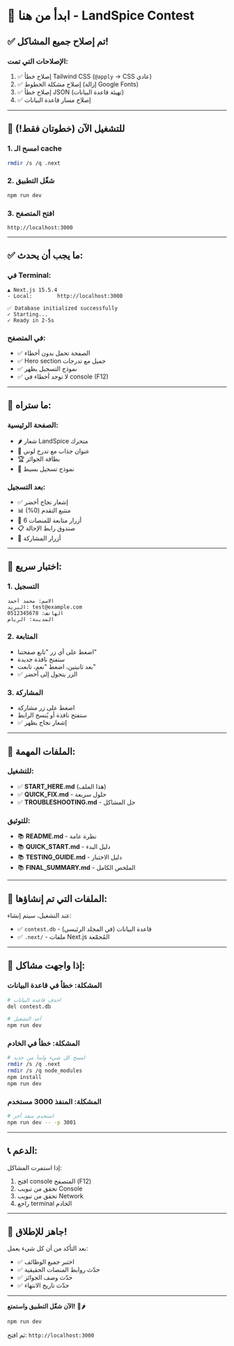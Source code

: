 # 🚀 ابدأ من هنا - LandSpice Contest

## ✅ تم إصلاح جميع المشاكل!

### الإصلاحات التي تمت:
1. ✅ إصلاح خطأ Tailwind CSS (`@apply` → CSS عادي)
2. ✅ إصلاح مشكلة الخطوط (إزالة Google Fonts)
3. ✅ إصلاح خطأ JSON (تهيئة قاعدة البيانات)
4. ✅ إصلاح مسار قاعدة البيانات

---

## 🎯 للتشغيل الآن (خطوتان فقط!)

### 1. امسح الـ cache
```bash
rmdir /s /q .next
```

### 2. شغّل التطبيق
```bash
npm run dev
```

### 3. افتح المتصفح
```
http://localhost:3000
```

---

## ✅ ما يجب أن يحدث:

### في Terminal:
```
▲ Next.js 15.5.4
- Local:        http://localhost:3000

✅ Database initialized successfully
✓ Starting...
✓ Ready in 2-5s
```

### في المتصفح:
- ✅ الصفحة تحمل بدون أخطاء
- ✅ Hero section جميل مع تدرجات
- ✅ نموذج التسجيل يظهر
- ✅ لا توجد أخطاء في console (F12)

---

## 🎨 ما ستراه:

### الصفحة الرئيسية:
- 🌶️ شعار LandSpice متحرك
- 🎉 عنوان جذاب مع تدرج لوني
- 🏆 بطاقة الجوائز
- 📝 نموذج تسجيل بسيط

### بعد التسجيل:
- ✅ إشعار نجاح أخضر
- 📊 متتبع التقدم (0%)
- 🔗 6 أزرار متابعة للمنصات
- 📋 صندوق رابط الإحالة
- 📢 أزرار المشاركة

---

## 🧪 اختبار سريع:

### 1. التسجيل
```
الاسم: محمد أحمد
البريد: test@example.com
الهاتف: 0512345678
المدينة: الرياض
```

### 2. المتابعة
- اضغط على أي زر "تابع صفحتنا"
- ستفتح نافذة جديدة
- بعد ثانيتين، اضغط "نعم، تابعت"
- ✅ الزر يتحول إلى أخضر

### 3. المشاركة
- اضغط على زر مشاركة
- ستفتح نافذة أو يُنسخ الرابط
- ✅ إشعار نجاح يظهر

---

## 📁 الملفات المهمة:

### للتشغيل:
- ✅ **START_HERE.md** (هذا الملف)
- ✅ **QUICK_FIX.md** - حلول سريعة
- ✅ **TROUBLESHOOTING.md** - حل المشاكل

### للتوثيق:
- 📚 **README.md** - نظرة عامة
- 📚 **QUICK_START.md** - دليل البدء
- 📚 **TESTING_GUIDE.md** - دليل الاختبار
- 📚 **FINAL_SUMMARY.md** - الملخص الكامل

---

## 🎯 الملفات التي تم إنشاؤها:

عند التشغيل، سيتم إنشاء:
- ✅ `contest.db` - قاعدة البيانات (في المجلد الرئيسي)
- ✅ `.next/` - ملفات Next.js المُجمّعة

---

## 🐛 إذا واجهت مشاكل:

### المشكلة: خطأ في قاعدة البيانات
```bash
# احذف قاعدة البيانات
del contest.db

# أعد التشغيل
npm run dev
```

### المشكلة: خطأ في الخادم
```bash
# امسح كل شيء وابدأ من جديد
rmdir /s /q .next
rmdir /s /q node_modules
npm install
npm run dev
```

### المشكلة: المنفذ 3000 مستخدم
```bash
# استخدم منفذ آخر
npm run dev -- -p 3001
```

---

## 📞 الدعم:

إذا استمرت المشاكل:
1. افتح console المتصفح (F12)
2. تحقق من تبويب Console
3. تحقق من تبويب Network
4. راجع terminal الخادم

---

## 🎉 جاهز للإطلاق!

بعد التأكد من أن كل شيء يعمل:
- ✅ اختبر جميع الوظائف
- ✅ حدّث روابط المنصات الحقيقية
- ✅ حدّث وصف الجوائز
- ✅ حدّث تاريخ الانتهاء

---

**الآن شغّل التطبيق واستمتع!** 🚀🌶️

```bash
npm run dev
```

ثم افتح: `http://localhost:3000`
